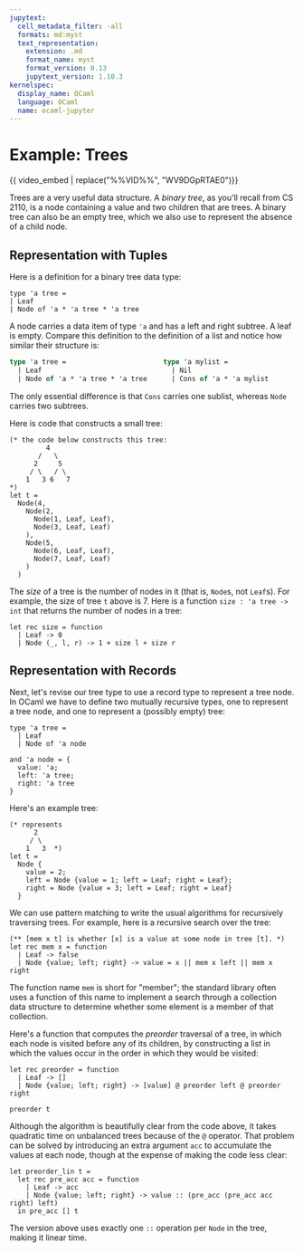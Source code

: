 ```yaml
---
jupytext:
  cell_metadata_filter: -all
  formats: md:myst
  text_representation:
    extension: .md
    format_name: myst
    format_version: 0.13
    jupytext_version: 1.10.3
kernelspec:
  display_name: OCaml
  language: OCaml
  name: ocaml-jupyter
---
```


# Example: Trees

{{ video_embed | replace("%%VID%%", "WV9DGpRTAE0")}}

Trees are a very useful data structure. A *binary tree*, as you'll recall from
CS 2110, is a node containing a value and two children that are trees. A binary
tree can also be an empty tree, which we also use to represent the absence of a
child node.

## Representation with Tuples

Here is a definition for a binary tree data type:
```{code-cell} ocaml
type 'a tree =
| Leaf
| Node of 'a * 'a tree * 'a tree
```

A node carries a data item of type `'a` and has a left and right subtree.  A leaf
is empty.  Compare this definition to the definition of a list and notice how
similar their structure is:

```ocaml
type 'a tree =                        type 'a mylist =
  | Leaf                                | Nil
  | Node of 'a * 'a tree * 'a tree      | Cons of 'a * 'a mylist
```

The only essential difference is that `Cons` carries one sublist, whereas `Node`
carries two subtrees.

Here is code that constructs a small tree:
```{code-cell} ocaml
(* the code below constructs this tree:
         4
       /   \
      2     5
     / \   / \
    1   3 6   7
*)
let t =
  Node(4,
    Node(2,
      Node(1, Leaf, Leaf),
      Node(3, Leaf, Leaf)
    ),
    Node(5,
      Node(6, Leaf, Leaf),
      Node(7, Leaf, Leaf)
    )
  )
```

The *size* of a tree is the number of nodes in it (that is, `Node`s, not
`Leaf`s). For example, the size of tree `t` above is 7. Here is a function
`size : 'a tree -> int` that returns the number of nodes in a tree:
```
let rec size = function
  | Leaf -> 0
  | Node (_, l, r) -> 1 + size l + size r
```

## Representation with Records

Next, let's revise our tree type to use a record type to represent a tree
node. In OCaml we have to define two mutually recursive types, one to represent
a tree node, and one to represent a (possibly empty) tree:

```{code-cell} ocaml
type 'a tree =
  | Leaf
  | Node of 'a node

and 'a node = {
  value: 'a;
  left: 'a tree;
  right: 'a tree
}
```

Here's an example tree:
```{code-cell} ocaml
(* represents
      2
     / \
    1   3  *)
let t =
  Node {
    value = 2;
    left = Node {value = 1; left = Leaf; right = Leaf};
    right = Node {value = 3; left = Leaf; right = Leaf}
  }
```

We can use pattern matching to write the usual algorithms for recursively
traversing trees. For example, here is a recursive search over the tree:

```{code-cell} ocaml
(** [mem x t] is whether [x] is a value at some node in tree [t]. *)
let rec mem x = function
  | Leaf -> false
  | Node {value; left; right} -> value = x || mem x left || mem x right
```
The function name `mem` is short for "member"; the standard library often uses a
function of this name to implement a search through a collection data structure
to determine whether some element is a member of that collection.

Here's a function that computes the *preorder* traversal of a tree, in which
each node is visited before any of its children, by constructing a list in which
the values occur in the order in which they would be visited:
```{code-cell} ocaml
let rec preorder = function
  | Leaf -> []
  | Node {value; left; right} -> [value] @ preorder left @ preorder right
```
```{code-cell} ocaml
preorder t
```
Although the algorithm is beautifully clear from the code above, it takes
quadratic time on unbalanced trees because of the `@` operator.  That
problem can be solved by introducing an extra argument `acc` to accumulate
the values at each node, though at the expense of making the code less clear:
```{code-cell} ocaml
let preorder_lin t =
  let rec pre_acc acc = function
    | Leaf -> acc
    | Node {value; left; right} -> value :: (pre_acc (pre_acc acc right) left)
  in pre_acc [] t
```
The version above uses exactly one `::` operation per `Node` in the tree,
making it linear time.
